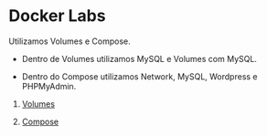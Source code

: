 # Docker Labs

Utilizamos Volumes e Compose.

- Dentro de Volumes utilizamos MySQL e Volumes com MySQL. 

- Dentro do Compose utilizamos Network, MySQL, Wordpress e PHPMyAdmin.

1. [Volumes](https://github.com/danieldiv/laboratorios-docker/blob/main/README-VOLUMES.md)

2. [Compose](https://github.com/danieldiv/laboratorios-docker/blob/main/README-COMPOSE.md)
